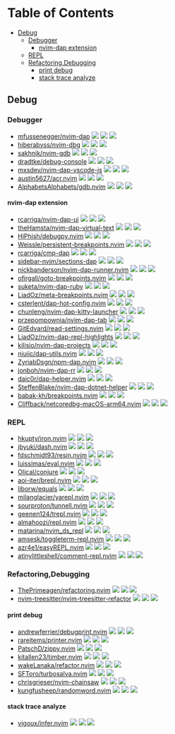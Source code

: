 # Table of Contents

<!-- toc -->

- [Debug](#debug)
  * [Debugger](#debugger)
    + [nvim-dap extension](#nvim-dap-extension)
  * [REPL](#repl)
  * [Refactoring,Debugging](#refactoringdebugging)
    + [print debug](#print-debug)
    + [stack trace analyze](#stack-trace-analyze)

<!-- tocstop -->

## Debug

### Debugger

- [mfussenegger/nvim-dap](https://github.com/mfussenegger/nvim-dap) ![](https://img.shields.io/github/stars/mfussenegger/nvim-dap) ![](https://img.shields.io/github/last-commit/mfussenegger/nvim-dap) ![](https://img.shields.io/github/commit-activity/y/mfussenegger/nvim-dap)
- [hiberabyss/nvim-dbg](https://github.com/hiberabyss/nvim-dbg) ![](https://img.shields.io/github/stars/hiberabyss/nvim-dbg) ![](https://img.shields.io/github/last-commit/hiberabyss/nvim-dbg) ![](https://img.shields.io/github/commit-activity/y/hiberabyss/nvim-dbg)
- [sakhnik/nvim-gdb](https://github.com/sakhnik/nvim-gdb) ![](https://img.shields.io/github/stars/sakhnik/nvim-gdb) ![](https://img.shields.io/github/last-commit/sakhnik/nvim-gdb) ![](https://img.shields.io/github/commit-activity/y/sakhnik/nvim-gdb)
- [dradtke/debug-console](https://github.com/dradtke/debug-console) ![](https://img.shields.io/github/stars/dradtke/debug-console) ![](https://img.shields.io/github/last-commit/dradtke/debug-console) ![](https://img.shields.io/github/commit-activity/y/dradtke/debug-console)
- [mxsdev/nvim-dap-vscode-js](https://github.com/mxsdev/nvim-dap-vscode-js) ![](https://img.shields.io/github/stars/mxsdev/nvim-dap-vscode-js) ![](https://img.shields.io/github/last-commit/mxsdev/nvim-dap-vscode-js) ![](https://img.shields.io/github/commit-activity/y/mxsdev/nvim-dap-vscode-js)
- [austin5627/acr.nvim](https://github.com/austin5627/acr.nvim) ![](https://img.shields.io/github/stars/austin5627/acr.nvim) ![](https://img.shields.io/github/last-commit/austin5627/acr.nvim) ![](https://img.shields.io/github/commit-activity/y/austin5627/acr.nvim)
- [AlphabetsAlphabets/gdb.nvim](https://github.com/AlphabetsAlphabets/gdb.nvim) ![](https://img.shields.io/github/stars/AlphabetsAlphabets/gdb.nvim) ![](https://img.shields.io/github/last-commit/AlphabetsAlphabets/gdb.nvim) ![](https://img.shields.io/github/commit-activity/y/AlphabetsAlphabets/gdb.nvim)

#### nvim-dap extension

- [rcarriga/nvim-dap-ui](https://github.com/rcarriga/nvim-dap-ui) ![](https://img.shields.io/github/stars/rcarriga/nvim-dap-ui) ![](https://img.shields.io/github/last-commit/rcarriga/nvim-dap-ui) ![](https://img.shields.io/github/commit-activity/y/rcarriga/nvim-dap-ui)
- [theHamsta/nvim-dap-virtual-text](https://github.com/theHamsta/nvim-dap-virtual-text) ![](https://img.shields.io/github/stars/theHamsta/nvim-dap-virtual-text) ![](https://img.shields.io/github/last-commit/theHamsta/nvim-dap-virtual-text) ![](https://img.shields.io/github/commit-activity/y/theHamsta/nvim-dap-virtual-text)
- [HiPhish/debugpy.nvim](https://github.com/HiPhish/debugpy.nvim) ![](https://img.shields.io/github/stars/HiPhish/debugpy.nvim) ![](https://img.shields.io/github/last-commit/HiPhish/debugpy.nvim) ![](https://img.shields.io/github/commit-activity/y/HiPhish/debugpy.nvim)
- [Weissle/persistent-breakpoints.nvim](https://github.com/Weissle/persistent-breakpoints.nvim) ![](https://img.shields.io/github/stars/Weissle/persistent-breakpoints.nvim) ![](https://img.shields.io/github/last-commit/Weissle/persistent-breakpoints.nvim) ![](https://img.shields.io/github/commit-activity/y/Weissle/persistent-breakpoints.nvim)
- [rcarriga/cmp-dap](https://github.com/rcarriga/cmp-dap) ![](https://img.shields.io/github/stars/rcarriga/cmp-dap) ![](https://img.shields.io/github/last-commit/rcarriga/cmp-dap) ![](https://img.shields.io/github/commit-activity/y/rcarriga/cmp-dap)
- [sidebar-nvim/sections-dap](https://github.com/sidebar-nvim/sections-dap) ![](https://img.shields.io/github/stars/sidebar-nvim/sections-dap) ![](https://img.shields.io/github/last-commit/sidebar-nvim/sections-dap) ![](https://img.shields.io/github/commit-activity/y/sidebar-nvim/sections-dap)
- [nickbanderson/nvim-dap-runner.nvim](https://github.com/nickbanderson/nvim-dap-runner.nvim) ![](https://img.shields.io/github/stars/nickbanderson/nvim-dap-runner.nvim) ![](https://img.shields.io/github/last-commit/nickbanderson/nvim-dap-runner.nvim) ![](https://img.shields.io/github/commit-activity/y/nickbanderson/nvim-dap-runner.nvim)
- [ofirgall/goto-breakpoints.nvim](https://github.com/ofirgall/goto-breakpoints.nvim) ![](https://img.shields.io/github/stars/ofirgall/goto-breakpoints.nvim) ![](https://img.shields.io/github/last-commit/ofirgall/goto-breakpoints.nvim) ![](https://img.shields.io/github/commit-activity/y/ofirgall/goto-breakpoints.nvim)
- [suketa/nvim-dap-ruby](https://github.com/suketa/nvim-dap-ruby) ![](https://img.shields.io/github/stars/suketa/nvim-dap-ruby) ![](https://img.shields.io/github/last-commit/suketa/nvim-dap-ruby) ![](https://img.shields.io/github/commit-activity/y/suketa/nvim-dap-ruby)
- [LiadOz/meta-breakpoints.nvim](https://github.com/LiadOz/meta-breakpoints.nvim) ![](https://img.shields.io/github/stars/LiadOz/meta-breakpoints.nvim) ![](https://img.shields.io/github/last-commit/LiadOz/meta-breakpoints.nvim) ![](https://img.shields.io/github/commit-activity/y/LiadOz/meta-breakpoints.nvim)
- [csterlent/dap-hot-config.nvim](https://github.com/csterlent/dap-hot-config.nvim) ![](https://img.shields.io/github/stars/csterlent/dap-hot-config.nvim) ![](https://img.shields.io/github/last-commit/csterlent/dap-hot-config.nvim) ![](https://img.shields.io/github/commit-activity/y/csterlent/dap-hot-config.nvim)
- [chunleng/nvim-dap-kitty-launcher](https://github.com/chunleng/nvim-dap-kitty-launcher) ![](https://img.shields.io/github/stars/chunleng/nvim-dap-kitty-launcher) ![](https://img.shields.io/github/last-commit/chunleng/nvim-dap-kitty-launcher) ![](https://img.shields.io/github/commit-activity/y/chunleng/nvim-dap-kitty-launcher)
- [przepompownia/nvim-dap-tab](https://github.com/przepompownia/nvim-dap-tab) ![](https://img.shields.io/github/stars/przepompownia/nvim-dap-tab) ![](https://img.shields.io/github/last-commit/przepompownia/nvim-dap-tab) ![](https://img.shields.io/github/commit-activity/y/przepompownia/nvim-dap-tab)
- [GitEdvard/read-settings.nvim](https://github.com/GitEdvard/read-settings.nvim) ![](https://img.shields.io/github/stars/GitEdvard/read-settings.nvim) ![](https://img.shields.io/github/last-commit/GitEdvard/read-settings.nvim) ![](https://img.shields.io/github/commit-activity/y/GitEdvard/read-settings.nvim)
- [LiadOz/nvim-dap-repl-highlights](https://github.com/LiadOz/nvim-dap-repl-highlights) ![](https://img.shields.io/github/stars/LiadOz/nvim-dap-repl-highlights) ![](https://img.shields.io/github/last-commit/LiadOz/nvim-dap-repl-highlights) ![](https://img.shields.io/github/commit-activity/y/LiadOz/nvim-dap-repl-highlights)
- [kilisio/nvim-dap-projects](https://github.com/kilisio/nvim-dap-projects) ![](https://img.shields.io/github/stars/kilisio/nvim-dap-projects) ![](https://img.shields.io/github/last-commit/kilisio/nvim-dap-projects) ![](https://img.shields.io/github/commit-activity/y/kilisio/nvim-dap-projects)
- [niuiic/dap-utils.nvim](https://github.com/niuiic/dap-utils.nvim) ![](https://img.shields.io/github/stars/niuiic/dap-utils.nvim) ![](https://img.shields.io/github/last-commit/niuiic/dap-utils.nvim) ![](https://img.shields.io/github/commit-activity/y/niuiic/dap-utils.nvim)
- [ZyriabDsgn/npm-dap.nvim](https://github.com/ZyriabDsgn/npm-dap.nvim) ![](https://img.shields.io/github/stars/ZyriabDsgn/npm-dap.nvim) ![](https://img.shields.io/github/last-commit/ZyriabDsgn/npm-dap.nvim) ![](https://img.shields.io/github/commit-activity/y/ZyriabDsgn/npm-dap.nvim)
- [jonboh/nvim-dap-rr](https://github.com/jonboh/nvim-dap-rr) ![](https://img.shields.io/github/stars/jonboh/nvim-dap-rr) ![](https://img.shields.io/github/last-commit/jonboh/nvim-dap-rr) ![](https://img.shields.io/github/commit-activity/y/jonboh/nvim-dap-rr)
- [daic0r/dap-helper.nvim](https://github.com/daic0r/dap-helper.nvim) ![](https://img.shields.io/github/stars/daic0r/dap-helper.nvim) ![](https://img.shields.io/github/last-commit/daic0r/dap-helper.nvim) ![](https://img.shields.io/github/commit-activity/y/daic0r/dap-helper.nvim)
- [SteffenBlake/nvim-dap-dotnet-helper](https://github.com/SteffenBlake/nvim-dap-dotnet-helper) ![](https://img.shields.io/github/stars/SteffenBlake/nvim-dap-dotnet-helper) ![](https://img.shields.io/github/last-commit/SteffenBlake/nvim-dap-dotnet-helper) ![](https://img.shields.io/github/commit-activity/y/SteffenBlake/nvim-dap-dotnet-helper)
- [babak-kh/breakpoints.nvim](https://github.com/babak-kh/breakpoints.nvim) ![](https://img.shields.io/github/stars/babak-kh/breakpoints.nvim) ![](https://img.shields.io/github/last-commit/babak-kh/breakpoints.nvim) ![](https://img.shields.io/github/commit-activity/y/babak-kh/breakpoints.nvim)
- [Cliffback/netcoredbg-macOS-arm64.nvim](https://github.com/Cliffback/netcoredbg-macOS-arm64.nvim) ![](https://img.shields.io/github/stars/Cliffback/netcoredbg-macOS-arm64.nvim) ![](https://img.shields.io/github/last-commit/Cliffback/netcoredbg-macOS-arm64.nvim) ![](https://img.shields.io/github/commit-activity/y/Cliffback/netcoredbg-macOS-arm64.nvim)

### REPL

- [hkupty/iron.nvim](https://github.com/hkupty/iron.nvim) ![](https://img.shields.io/github/stars/hkupty/iron.nvim) ![](https://img.shields.io/github/last-commit/hkupty/iron.nvim) ![](https://img.shields.io/github/commit-activity/y/hkupty/iron.nvim)
- [jbyuki/dash.nvim](https://github.com/jbyuki/dash.nvim) ![](https://img.shields.io/github/stars/jbyuki/dash.nvim) ![](https://img.shields.io/github/last-commit/jbyuki/dash.nvim) ![](https://img.shields.io/github/commit-activity/y/jbyuki/dash.nvim)
- [fdschmidt93/resin.nvim](https://github.com/fdschmidt93/resin.nvim) ![](https://img.shields.io/github/stars/fdschmidt93/resin.nvim) ![](https://img.shields.io/github/last-commit/fdschmidt93/resin.nvim) ![](https://img.shields.io/github/commit-activity/y/fdschmidt93/resin.nvim)
- [luissimas/eval.nvim](https://github.com/luissimas/eval.nvim) ![](https://img.shields.io/github/stars/luissimas/eval.nvim) ![](https://img.shields.io/github/last-commit/luissimas/eval.nvim) ![](https://img.shields.io/github/commit-activity/y/luissimas/eval.nvim)
- [Olical/conjure](https://github.com/Olical/conjure) ![](https://img.shields.io/github/stars/Olical/conjure) ![](https://img.shields.io/github/last-commit/Olical/conjure) ![](https://img.shields.io/github/commit-activity/y/Olical/conjure)
- [aoi-iter/brepl.nvim](https://github.com/aoi-iter/brepl.nvim) ![](https://img.shields.io/github/stars/aoi-iter/brepl.nvim) ![](https://img.shields.io/github/last-commit/aoi-iter/brepl.nvim) ![](https://img.shields.io/github/commit-activity/y/aoi-iter/brepl.nvim)
- [liborw/equals](https://github.com/liborw/equals) ![](https://img.shields.io/github/stars/liborw/equals) ![](https://img.shields.io/github/last-commit/liborw/equals) ![](https://img.shields.io/github/commit-activity/y/liborw/equals)
- [milanglacier/yarepl.nvim](https://github.com/milanglacier/yarepl.nvim) ![](https://img.shields.io/github/stars/milanglacier/yarepl.nvim) ![](https://img.shields.io/github/last-commit/milanglacier/yarepl.nvim) ![](https://img.shields.io/github/commit-activity/y/milanglacier/yarepl.nvim)
- [sourproton/tunnell.nvim](https://github.com/sourproton/tunnell.nvim) ![](https://img.shields.io/github/stars/sourproton/tunnell.nvim) ![](https://img.shields.io/github/last-commit/sourproton/tunnell.nvim) ![](https://img.shields.io/github/commit-activity/y/sourproton/tunnell.nvim)
- [geenen124/trepl.nvim](https://github.com/geenen124/trepl.nvim) ![](https://img.shields.io/github/stars/geenen124/trepl.nvim) ![](https://img.shields.io/github/last-commit/geenen124/trepl.nvim) ![](https://img.shields.io/github/commit-activity/y/geenen124/trepl.nvim)
- [almahoozi/repl.nvim](https://github.com/almahoozi/repl.nvim) ![](https://img.shields.io/github/stars/almahoozi/repl.nvim) ![](https://img.shields.io/github/last-commit/almahoozi/repl.nvim) ![](https://img.shields.io/github/commit-activity/y/almahoozi/repl.nvim)
- [matarina/nvim_ds_repl](https://github.com/matarina/nvim_ds_repl) ![](https://img.shields.io/github/stars/matarina/nvim_ds_repl) ![](https://img.shields.io/github/last-commit/matarina/nvim_ds_repl) ![](https://img.shields.io/github/commit-activity/y/matarina/nvim_ds_repl)
- [amsesk/toggleterm-repl.nvim](https://github.com/amsesk/toggleterm-repl.nvim) ![](https://img.shields.io/github/stars/amsesk/toggleterm-repl.nvim) ![](https://img.shields.io/github/last-commit/amsesk/toggleterm-repl.nvim) ![](https://img.shields.io/github/commit-activity/y/amsesk/toggleterm-repl.nvim)
- [azr4e1/easyREPL.nvim](https://github.com/azr4e1/easyREPL.nvim) ![](https://img.shields.io/github/stars/azr4e1/easyREPL.nvim) ![](https://img.shields.io/github/last-commit/azr4e1/easyREPL.nvim) ![](https://img.shields.io/github/commit-activity/y/azr4e1/easyREPL.nvim)
- [atinylittleshell/comment-repl.nvim](https://github.com/atinylittleshell/comment-repl.nvim) ![](https://img.shields.io/github/stars/atinylittleshell/comment-repl.nvim) ![](https://img.shields.io/github/last-commit/atinylittleshell/comment-repl.nvim) ![](https://img.shields.io/github/commit-activity/y/atinylittleshell/comment-repl.nvim)

### Refactoring,Debugging

- [ThePrimeagen/refactoring.nvim](https://github.com/ThePrimeagen/refactoring.nvim) ![](https://img.shields.io/github/stars/ThePrimeagen/refactoring.nvim) ![](https://img.shields.io/github/last-commit/ThePrimeagen/refactoring.nvim) ![](https://img.shields.io/github/commit-activity/y/ThePrimeagen/refactoring.nvim)
- [nvim-treesitter/nvim-treesitter-refactor](https://github.com/nvim-treesitter/nvim-treesitter-refactor) ![](https://img.shields.io/github/stars/nvim-treesitter/nvim-treesitter-refactor) ![](https://img.shields.io/github/last-commit/nvim-treesitter/nvim-treesitter-refactor) ![](https://img.shields.io/github/commit-activity/y/nvim-treesitter/nvim-treesitter-refactor)

#### print debug

- [andrewferrier/debugprint.nvim](https://github.com/andrewferrier/debugprint.nvim) ![](https://img.shields.io/github/stars/andrewferrier/debugprint.nvim) ![](https://img.shields.io/github/last-commit/andrewferrier/debugprint.nvim) ![](https://img.shields.io/github/commit-activity/y/andrewferrier/debugprint.nvim)
- [rareitems/printer.nvim](https://github.com/rareitems/printer.nvim) ![](https://img.shields.io/github/stars/rareitems/printer.nvim) ![](https://img.shields.io/github/last-commit/rareitems/printer.nvim) ![](https://img.shields.io/github/commit-activity/y/rareitems/printer.nvim)
- [PatschD/zippy.nvim](https://github.com/PatschD/zippy.nvim) ![](https://img.shields.io/github/stars/PatschD/zippy.nvim) ![](https://img.shields.io/github/last-commit/PatschD/zippy.nvim) ![](https://img.shields.io/github/commit-activity/y/PatschD/zippy.nvim)
- [kitallen23/timber.nvim](https://github.com/kitallen23/timber.nvim) ![](https://img.shields.io/github/stars/kitallen23/timber.nvim) ![](https://img.shields.io/github/last-commit/kitallen23/timber.nvim) ![](https://img.shields.io/github/commit-activity/y/kitallen23/timber.nvim)
- [wakeLanaka/refactor.nvim](https://github.com/wakeLanaka/refactor.nvim) ![](https://img.shields.io/github/stars/wakeLanaka/refactor.nvim) ![](https://img.shields.io/github/last-commit/wakeLanaka/refactor.nvim) ![](https://img.shields.io/github/commit-activity/y/wakeLanaka/refactor.nvim)
- [SFToro/turbosalva.nvim](https://github.com/SFToro/turbosalva.nvim) ![](https://img.shields.io/github/stars/SFToro/turbosalva.nvim) ![](https://img.shields.io/github/last-commit/SFToro/turbosalva.nvim) ![](https://img.shields.io/github/commit-activity/y/SFToro/turbosalva.nvim)
- [chrisgrieser/nvim-chainsaw](https://github.com/chrisgrieser/nvim-chainsaw) ![](https://img.shields.io/github/stars/chrisgrieser/nvim-chainsaw) ![](https://img.shields.io/github/last-commit/chrisgrieser/nvim-chainsaw) ![](https://img.shields.io/github/commit-activity/y/chrisgrieser/nvim-chainsaw)
- [kungfusheep/randomword.nvim](https://github.com/kungfusheep/randomword.nvim) ![](https://img.shields.io/github/stars/kungfusheep/randomword.nvim) ![](https://img.shields.io/github/last-commit/kungfusheep/randomword.nvim) ![](https://img.shields.io/github/commit-activity/y/kungfusheep/randomword.nvim)

#### stack trace analyze

- [vigoux/infer.nvim](https://github.com/vigoux/infer.nvim) ![](https://img.shields.io/github/stars/vigoux/infer.nvim) ![](https://img.shields.io/github/last-commit/vigoux/infer.nvim) ![](https://img.shields.io/github/commit-activity/y/vigoux/infer.nvim)
